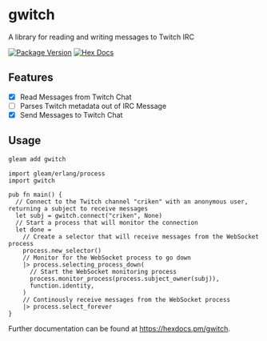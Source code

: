 # gwitch

A library for reading and writing messages to Twitch IRC

[![Package Version](https://img.shields.io/hexpm/v/gwitch)](https://hex.pm/packages/gwitch)
[![Hex Docs](https://img.shields.io/badge/hex-docs-ffaff3)](https://hexdocs.pm/gwitch/)

## Features
- [x] Read Messages from Twitch Chat
- [ ] Parses Twitch metadata out of IRC Message
- [x] Send Messages to Twitch Chat

## Usage
```sh
gleam add gwitch
```
```gleam
import gleam/erlang/process
import gwitch

pub fn main() {
  // Connect to the Twitch channel "criken" with an anonymous user, returning a subject to receive messages
  let subj = gwitch.connect("criken", None)
  // Start a process that will monitor the connection
  let done =
    // Create a selector that will receive messages from the WebSocket process
    process.new_selector()
    // Monitor for the WebSocket process to go down
    |> process.selecting_process_down(
      // Start the WebSocket monitoring process
      process.monitor_process(process.subject_owner(subj)),
      function.identity,
    )
    // Continously receive messages from the WebSocket process
    |> process.select_forever
}
```

Further documentation can be found at <https://hexdocs.pm/gwitch>.
